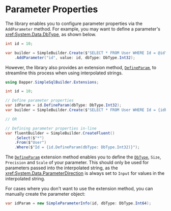 # Parameter Properties

The library enables you to configure parameter properties via the `AddParameter` method. For example, you may want to define a parameter's <xref:System.Data.DbType>, as shown below.

```csharp
int id = 10;

var builder = SimpleBuilder.Create($"SELECT * FROM User WHERE Id = @id")
    .AddParameter("id", value: id, dbType: DbType.Int32);
```

However, the library also provides an extension method, [`DefineParam`](xref:Dapper.SimpleSqlBuilder.Extensions.SimpleParameterInfoExtensions.DefineParam``1(``0,System.Nullable{System.Data.DbType},System.Nullable{System.Int32},System.Nullable{System.Byte},System.Nullable{System.Byte})), to streamline this process when using interpolated strings.

```csharp
using Dapper.SimpleSqlBuilder.Extensions;

int id = 10;

// Define parameter properties
var idParam = id.DefineParam(dbType: DbType.Int32);
var builder = SimpleBuilder.Create($"SELECT * FROM User WHERE Id = {idParam}");

// OR

// Defining parameter properties in-line
var fluentBuilder = SimpleBuilder.CreateFluent()
    .Select($"*")
    .From($"User")
    .Where($"Id = {id.DefineParam(dbType: DbType.Int32)}");
```

The [`DefineParam`](xref:Dapper.SimpleSqlBuilder.Extensions.SimpleParameterInfoExtensions.DefineParam``1(``0,System.Nullable{System.Data.DbType},System.Nullable{System.Int32},System.Nullable{System.Byte},System.Nullable{System.Byte})) extension method enables you to define the [`DbType`](xref:System.Data.DbType), `Size`, `Precision` and `Scale` of your parameter. This should only be used for parameters passed into the interpolated string, as the <xref:System.Data.ParameterDirection> is always set to `Input` for values in the interpolated string.

For cases where you don't want to use the extension method, you can manually create the parameter object:

```csharp
var idParam = new SimpleParameterInfo(id, dbType: DbType.Int64);
```
